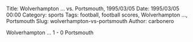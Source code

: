 Title: Wolverhampton … vs. Portsmouth, 1995/03/05
Date: 1995/03/05 00:00
Category: sports
Tags: football, football scores, Wolverhampton …, Portsmouth
Slug: wolverhampton-vs-portsmouth
Author: carbonero


Wolverhampton … 1 - 0 Portsmouth
